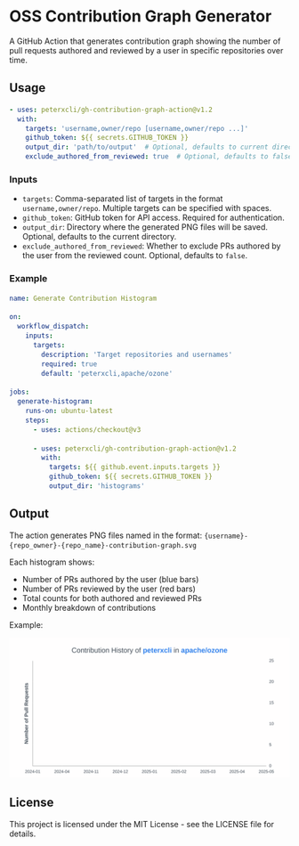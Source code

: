 # OSS Contribution Graph Generator

A GitHub Action that generates contribution graph showing the number of pull requests authored and reviewed by a user in specific repositories over time.

## Usage

```yaml
- uses: peterxcli/gh-contribution-graph-action@v1.2
  with:
    targets: 'username,owner/repo [username,owner/repo ...]'
    github_token: ${{ secrets.GITHUB_TOKEN }}
    output_dir: 'path/to/output'  # Optional, defaults to current directory
    exclude_authored_from_reviewed: true  # Optional, defaults to false
```

### Inputs

- `targets`: Comma-separated list of targets in the format `username,owner/repo`. Multiple targets can be specified with spaces.
- `github_token`: GitHub token for API access. Required for authentication.
- `output_dir`: Directory where the generated PNG files will be saved. Optional, defaults to the current directory.
- `exclude_authored_from_reviewed`: Whether to exclude PRs authored by the user from the reviewed count. Optional, defaults to `false`.

### Example

```yaml
name: Generate Contribution Histogram

on:
  workflow_dispatch:
    inputs:
      targets:
        description: 'Target repositories and usernames'
        required: true
        default: 'peterxcli,apache/ozone'

jobs:
  generate-histogram:
    runs-on: ubuntu-latest
    steps:
      - uses: actions/checkout@v3
      
      - uses: peterxcli/gh-contribution-graph-action@v1.2
        with:
          targets: ${{ github.event.inputs.targets }}
          github_token: ${{ secrets.GITHUB_TOKEN }}
          output_dir: 'histograms'
```

## Output

The action generates PNG files named in the format:
`{username}-{repo_owner}-{repo_name}-contribution-graph.svg`

Each histogram shows:
- Number of PRs authored by the user (blue bars)
- Number of PRs reviewed by the user (red bars)
- Total counts for both authored and reviewed PRs
- Monthly breakdown of contributions

Example:

![peterxcli-apache-ozone-contribution-histogram](https://raw.githubusercontent.com/peterxcli/peterxcli/refs/heads/main/histograms/peterxcli-apache-ozone-contribution-histogram.svg)

## License

This project is licensed under the MIT License - see the LICENSE file for details.
